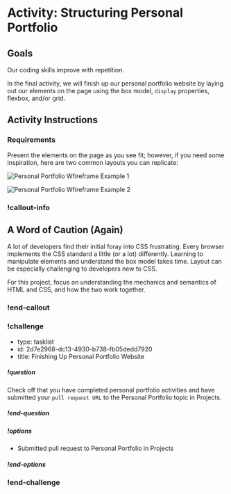 # Activity: Structuring Personal Portfolio

## Goals

Our coding skills improve with repetition.

In the final activity, we will finish up our personal portfolio website by laying out our elements on the page using the box model, `display` properties, flexbox, and/or grid.

## Activity Instructions

### Requirements

Present the elements on the page as you see fit; however, if you need some inspiration, here are two common layouts you can replicate:

![Personal Portfolio Wfireframe Example 1](../assets/personal-portfolio_wifreframe1.png)  

![Personal Portfolio Wfireframe Example 2](../assets/personal-portfolio_wifreframe2.png)  

### !callout-info

## A Word of Caution (Again)
A lot of developers find their initial foray into CSS frustrating. Every browser implements the CSS standard a little (or a lot) differently. Learning to manipulate elements and understand the box model takes time. Layout can be especially challenging to developers new to CSS. 

For this project, focus on understanding the mechanics and semantics of HTML and CSS, and how the two work together.

### !end-callout

<!-- prettier-ignore-start -->
### !challenge
* type: tasklist
* id: 2d7e2968-dc13-4930-b738-fb05dedd7920
* title: Finishing Up Personal Portfolio Website
##### !question

Check off that you have completed personal portfolio activities and have submitted your `pull request URL` to the Personal Portfolio topic in Projects.

##### !end-question
##### !options

* Submitted pull request to Personal Portfolio in Projects

##### !end-options
### !end-challenge
<!-- prettier-ignore-end -->
